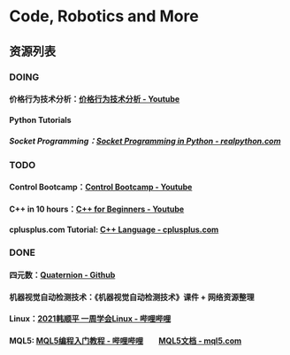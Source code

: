 # Code, Robotics and More

## 资源列表

### DOING

#### 价格行为技术分析：[价格行为技术分析 - Youtube](https://www.youtube.com/watch?v=ZDfeSgVc9Hs&list=PL7WPLNsdMyYeE84KVcxKJjtoxqKZnW2kb)

#### Python Tutorials
##### Socket Programming：[Socket Programming in Python - realpython.com](https://realpython.com/python-sockets/)


### TODO

#### Control Bootcamp：[Control Bootcamp - Youtube](https://youtu.be/Pi7l8mMjYVE)

#### C++ in 10 hours：[C++ for Beginners - Youtube](https://youtu.be/iBG0fN8lY8Y)

#### cplusplus.com Tutorial: [C++ Language - cplusplus.com](https://cplusplus.com/doc/tutorial/)


### DONE

#### 四元数：[Quaternion - Github](https://github.com/Krasjet/quaternion)

#### 机器视觉自动检测技术：《机器视觉自动检测技术》课件 + 网络资源整理

#### Linux：[2021韩顺平 一周学会Linux - 哔哩哔哩](https://www.bilibili.com/video/BV1Sv411r7vd)

#### MQL5: [MQL5编程入门教程 - 哔哩哔哩](https://space.bilibili.com/342693735/channel/collectiondetail?sid=857554)　　[MQL5文档 - mql5.com](https://www.mql5.com/zh/docs)